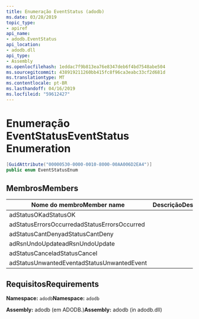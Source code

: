 ```yaml
---
title: Enumeração EventStatus (adodb)
ms.date: 03/28/2019
topic_type:
- apiref
api_name:
- adodb.EventStatus
api_location:
- adodb.dll
api_type:
- Assembly
ms.openlocfilehash: 1eddac7f9b813ea76e8347deb6f4bd7548abe504
ms.sourcegitcommit: 438919211260bb415fc8f96ca3eabc33cf2d681d
ms.translationtype: MT
ms.contentlocale: pt-BR
ms.lasthandoff: 04/16/2019
ms.locfileid: "59612427"
---
```

# <a name="eventstatus-enumeration"></a><span data-ttu-id="e56ef-102">Enumeração EventStatus</span><span class="sxs-lookup"><span data-stu-id="e56ef-102">EventStatus Enumeration</span></span>

```csharp
[GuidAttribute("00000530-0000-0010-8000-00AA006D2EA4")]
public enum EventStatusEnum
```

## <a name="members"></a><span data-ttu-id="e56ef-103">Membros</span><span class="sxs-lookup"><span data-stu-id="e56ef-103">Members</span></span>

| <span data-ttu-id="e56ef-104">Nome do membro</span><span class="sxs-lookup"><span data-stu-id="e56ef-104">Member name</span></span>  | <span data-ttu-id="e56ef-105">Descrição</span><span class="sxs-lookup"><span data-stu-id="e56ef-105">Description</span></span>  |
|---|---|
|<span data-ttu-id="e56ef-106">adStatusOK</span><span class="sxs-lookup"><span data-stu-id="e56ef-106">adStatusOK</span></span>  |   |
|<span data-ttu-id="e56ef-107">adStatusErrorsOccurred</span><span class="sxs-lookup"><span data-stu-id="e56ef-107">adStatusErrorsOccurred</span></span>  |   |
|<span data-ttu-id="e56ef-108">adStatusCantDeny</span><span class="sxs-lookup"><span data-stu-id="e56ef-108">adStatusCantDeny</span></span>  |   |
|<span data-ttu-id="e56ef-109">adRsnUndoUpdate</span><span class="sxs-lookup"><span data-stu-id="e56ef-109">adRsnUndoUpdate</span></span>  |   |
|<span data-ttu-id="e56ef-110">adStatusCancel</span><span class="sxs-lookup"><span data-stu-id="e56ef-110">adStatusCancel</span></span>  |   |
|<span data-ttu-id="e56ef-111">adStatusUnwantedEvent</span><span class="sxs-lookup"><span data-stu-id="e56ef-111">adStatusUnwantedEvent</span></span>  |   |

## <a name="requirements"></a><span data-ttu-id="e56ef-112">Requisitos</span><span class="sxs-lookup"><span data-stu-id="e56ef-112">Requirements</span></span>

<span data-ttu-id="e56ef-113">**Namespace:** `adodb`</span><span class="sxs-lookup"><span data-stu-id="e56ef-113">**Namespace:** `adodb`</span></span>

<span data-ttu-id="e56ef-114">**Assembly:** adodb (em ADODB.)</span><span class="sxs-lookup"><span data-stu-id="e56ef-114">**Assembly:** adodb (in adodb.dll)</span></span>
